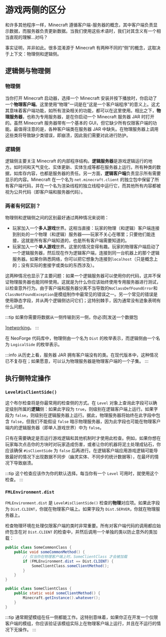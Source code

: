 # 游戏两侧的区分

和许多其他程序一样，Minecraft 遵循客户端-服务器的概念，其中客户端负责显示数据，而服务器负责更新数据。当我们使用这些术语时，我们对其含义有一个相当直观的理解...对吗？

事实证明，并非如此。很多混淆源于 Minecraft 有两种不同的“侧”的概念，这取决于上下文：物理侧和逻辑侧。

## 逻辑侧与物理侧

### 物理侧

当你打开 Minecraft 启动器，选择一个 Minecraft 安装并按下播放时，你启动了一个**物理客户端**。这里使用“物理”一词是在“这是一个客户端程序”的意义上。这尤其意味着客户端功能，如所有渲染相关的功能，都可以在这里使用。相比之下，**物理服务器**，也称为专用服务器，是在你启动一个 Minecraft 服务器 JAR 时打开的。虽然 Minecraft 服务器带有一个基本的 GUI，但它缺少所有仅限客户端的功能。最值得注意的是，各种客户端类在服务器 JAR 中缺失。在物理服务器上调用这些类将导致缺少类错误，即崩溃，因此我们需要对此进行防护。

### 逻辑侧

逻辑侧主要关注 Minecraft 的内部程序结构。**逻辑服务器**是游戏逻辑运行的地方。如时间和天气变化、实体更新、实体生成等都在服务器上运行。所有种类的数据，如库存内容，也都是服务器的责任。另一方面，**逻辑客户端**负责显示所有需要显示的内容。Minecraft 在一个名为 `net.minecraft.client` 的独立包中保留了所有客户端代码，并在一个名为渲染线程的独立线程中运行它，而其他所有内容都被视为公共代码（即客户端和服务器代码）。

### 两者有何区别？

物理侧和逻辑侧之间的区别最好通过两种情况来说明：

- 玩家加入一个**多人游戏**世界。这相当直接：玩家的物理（和逻辑）客户端连接到别处的一个物理（和逻辑）服务器——玩家不关心在哪里；只要他们能连接，这就是所有客户端知道的，也是所有客户端需要知道的。
- 玩家加入一个**单人游戏**世界。这里的情况变得有趣。玩家的物理客户端启动了一个逻辑服务器，然后现在作为逻辑客户端，连接到同一台机器上的那个逻辑服务器。如果你熟悉网络，你可以把它想象为连接到`localhost`（只是概念上的；没有实际的套接字或类似的东西涉及）。

这两种情况也显示了主要问题：如果一个逻辑服务器可以使用你的代码，这并不保证物理服务器也能同样使用。这就是为什么你应该始终使用专用服务器进行测试，以检查意外行为。由于客户端和服务器分离不当导致的`NoClassDefFoundError`和`ClassNotFoundException`是模组制作中最常见的错误之一。另一个常见的错误是使用静态字段，并从两个逻辑侧访问它们；这特别棘手，因为通常没有迹象表明有什么问题。

:::tip
如果你需要将数据从一侧传输到另一侧，你必须[发送一个数据包

][networking]。
:::

在 NeoForge 代码库中，物理侧由一个名为 `Dist` 的枚举表示，而逻辑侧由一个名为 `LogicalSide` 的枚举表示。

:::info
从历史上看，服务器 JAR 拥有客户端没有的类。在现代版本中，这种情况已不复存在；如果愿意，可以认为物理服务器是物理客户端的一个子集。
:::

## 执行侧特定操作

### `Level#isClientSide()`

这个布尔检查将是你最常用的检查侧的方式。在 `Level` 对象上查询此字段可以确定级别所属的**逻辑**侧：如果此字段为 `true`，则级别在逻辑客户端上运行。如果字段为 `false`，则级别在逻辑服务器上运行。据此，物理服务器将始终在此字段中包含 `false`，但我们不能假设 `false` 暗示物理服务器，因为此字段也可能在物理客户端内的逻辑服务器（即单人游戏世界）中为 `false`。

只有在需要确定是否运行游戏逻辑和其他机制时才使用此检查。例如，如果你想在玩家每次点击你的方块时对玩家造成伤害，或者让你的机器将泥土处理成钻石，你应该确保 `#isClientSide` 为 `false` 后再进行。在逻辑客户端应用游戏逻辑可能导致最好的情况下出现数据不同步（幽灵实体、不同步的统计数据等），在最坏的情况下导致崩溃。

:::tip
这个检查应该作为你的默认选择。每当你有一个 `Level` 可用时，就使用这个检查。
:::

### `FMLEnvironment.dist`

`FMLEnvironment.dist` 是 `Level#isClientSide()` 检查的**物理**对应项。如果此字段为 `Dist.CLIENT`，你就在物理客户端上。如果字段为 `Dist.SERVER`，你就在物理服务器上。

检查物理环境在处理仅限客户端的类时非常重要。所有对客户端代码的调用都应始终包含在对 `Dist.CLIENT` 的检查中，并然后调用一个单独的类以防止意外的类加载：

```java
public class SomeCommonClass {
    public void someCommonMethod() {
        // 仅当你在物理客户端上时，SomeClientClass 才会被加载
        if (FMLEnvironment.dist == Dist.CLIENT) {
            SomeClientClass.someClientMethod();
        }
    }
}

public class SomeClientClass {
    public static void someClientMethod() {
        Minecraft.getInstance().whatever();
    }
}
```

:::tip
通常期望模组在任一侧都能工作。这特别意味着，如果你正在开发一个仅限客户端的模组，你应该验证该模组实际上在物理客户端上运行，并且在不运行的情况下无操作。
:::

[networking]: ../networking/index.md
